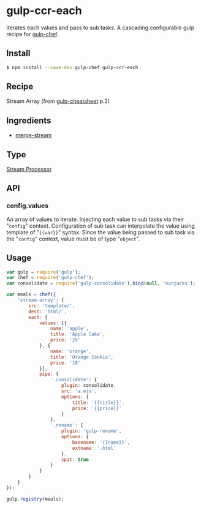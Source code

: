 # gulp-ccr-each

Iterates each values and pass to sub tasks. A cascading configurable gulp recipe for [gulp-chef](https://github.com/gulp-cookery/gulp-chef).

## Install

``` bash
$ npm install --save-dev gulp-chef gulp-ccr-each
```

## Recipe

Stream Array (from [gulp-cheatsheet](https://github.com/osscafe/gulp-cheatsheet) p.2)

## Ingredients

* [merge-stream](https://github.com/grncdr/merge-stream)

## Type

[Stream Processor](https://github.com/gulp-cookery/gulp-chef#writing-stream-processor)

## API

### config.values

An array of values to iterate. Injecting each value to sub tasks via their "`config`" context. Configuration of sub task can interpolate the value using template of "`{{var}}`" syntax. Since the value being passed to sub task via the "`config`" context, value must be of type "`object`".

## Usage

``` javascript
var gulp = require('gulp');
var chef = require('gulp-chef');
var consolidate = require('gulp-consolidate').bind(null, 'nunjucks');

var meals = chef({
    'stream-array': {
        src: 'template/',
        dest: 'html/',
        each: {
            values: [{
                name: 'apple',
                title: 'Apple Cake',
                price: '25'
            }, {
                name: 'orange',
                title: 'Orange Cookie',
                price: '18'
            }],
            pipe: {
                '.consolidate': {
                    plugin: consolidate,
                    src: 'a.ejs',
                    options: {
                        title: '{{title}}',
                        price: '{{price}}'
                    }
                },
                '.rename': {
                    plugin: 'gulp-rename',
                    options: {
                        basename: '{{name}}',
                        extname: '.html'
                    },
                    spit: true
                }
            }
        }
    }
});

gulp.registry(meals);
```
